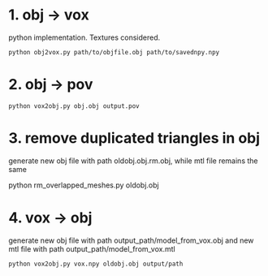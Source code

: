 # 1. obj -> vox
  python implementation. Textures considered.

	python obj2vox.py path/to/objfile.obj path/to/savednpy.npy

# 2. obj -> pov

	python vox2obj.py obj.obj output.pov
  
	
# 3. remove duplicated triangles in obj
  generate new obj file with path oldobj.obj.rm.obj, while mtl file remains the same
  
  python rm_overlapped_meshes.py oldobj.obj
  
  
# 4. vox -> obj
  generate new obj file with path output_path/model_from_vox.obj and new mtl file with path output_path/model_from_vox.mtl

	python vox2obj.py vox.npy oldobj.obj output/path
